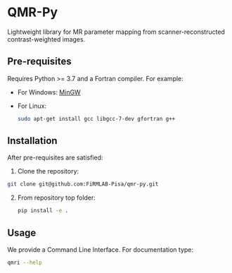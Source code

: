 # QMR-Py
Lightweight library for MR parameter mapping from scanner-reconstructed contrast-weighted images.



## Pre-requisites

Requires Python >= 3.7 and a Fortran compiler. For example:

- For Windows: [MinGW](https://gcc.gnu.org/wiki/GFortranBinaries)

- For Linux: 

  ```bash
  sudo apt-get install gcc libgcc-7-dev gfortran g++
  ```

## Installation

After pre-requisites are satisfied:

1.  Clone the repository: 

   ```bash
   git clone git@github.com:FiRMLAB-Pisa/qmr-py.git
   ```

2. From repository top folder:

   ```bash
   pip install -e .
   ```

## Usage

We provide a Command Line Interface. For documentation type:

```bash
qmri --help
```

